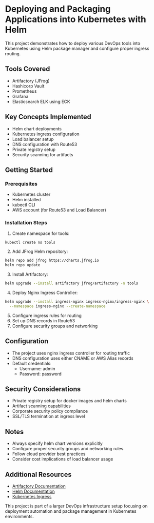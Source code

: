 # Deploying and Packaging Applications into Kubernetes with Helm

This project demonstrates how to deploy various DevOps tools into Kubernetes using Helm package manager and configure proper ingress routing.

## Tools Covered

- Artifactory (JFrog)
- Hashicorp Vault
- Prometheus
- Grafana
- Elasticsearch ELK using ECK

## Key Concepts Implemented

- Helm chart deployments
- Kubernetes ingress configuration
- Load balancer setup
- DNS configuration with Route53
- Private registry setup
- Security scanning for artifacts

## Getting Started

### Prerequisites

- Kubernetes cluster
- Helm installed
- kubectl CLI
- AWS account (for Route53 and Load Balancer)

### Installation Steps

1. Create namespace for tools:

```bash
kubectl create ns tools
```

2. Add JFrog Helm repository:

```bash
helm repo add jfrog https://charts.jfrog.io
helm repo update
```

3. Install Artifactory:

```bash
helm upgrade --install artifactory jfrog/artifactory -n tools
```

4. Deploy Nginx Ingress Controller:

```bash
helm upgrade --install ingress-nginx ingress-nginx/ingress-nginx \
  --namespace ingress-nginx --create-namespace
```

5. Configure ingress rules for routing
6. Set up DNS records in Route53
7. Configure security groups and networking

## Configuration

- The project uses nginx ingress controller for routing traffic
- DNS configuration uses either CNAME or AWS Alias records
- Default credentials:
  - Username: admin
  - Password: password

## Security Considerations

- Private registry setup for docker images and helm charts
- Artifact scanning capabilities
- Corporate security policy compliance
- SSL/TLS termination at ingress level

## Notes

- Always specify helm chart versions explicitly
- Configure proper security groups and networking rules
- Follow cloud provider best practices
- Consider cost implications of load balancer usage

## Additional Resources

- [Artifactory Documentation](https://www.jfrog.com/confluence/display/JFROG/JFrog+Artifactory)
- [Helm Documentation](https://helm.sh/docs/)
- [Kubernetes Ingress](https://kubernetes.io/docs/concepts/services-networking/ingress/)

This project is part of a larger DevOps infrastructure setup focusing on deployment automation and package management in Kubernetes environments.
